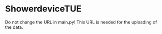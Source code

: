 # ShowerdeviceTUE
Do not change the URL in main.py!
This URL is needed for the uploading of the data.
